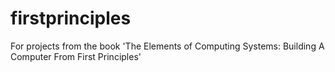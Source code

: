 # firstprinciples
For projects from the book 'The Elements of Computing Systems: Building A Computer From First Principles'
